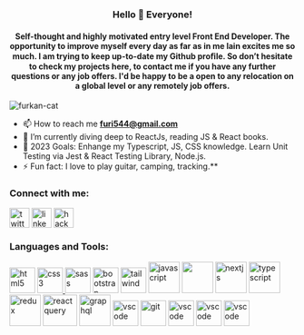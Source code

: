 <h3 align="center">Hello 👋 Everyone!</h1>
<h4 align="center">Self-thought and highly motivated entry level Front End Developer. The opportunity to improve myself
every day as far as in me lain excites me so much. I am trying to keep up-to-date my Github
proﬁle. So don’t hesitate to check my projects here, to contact me if you have any further questions or any job offers. I'd be happy to be a open to any relocation on a global level or any remotely job offers.</h4>

<p align="left"> <img src="https://komarev.com/ghpvc/?username=insomniumferum&label=Profile%20views&color=0e75b6&style=flat" alt="furkan-cat" /> </p>

- 📫 How to reach me **furi544@gmail.com**
- 🌱 I’m currently diving deep to ReactJs, reading JS & React books.
- 🥅 2023 Goals: Enhange my Typescript, JS, CSS knowledge. Learn Unit Testing via Jest & React Testing Library, Node.js.
- ⚡ Fun fact: I love to play guitar, camping, tracking.**

<h3 align="left">Connect with me:</h3>
<a href="//twitter.com/furkancat" target="blank"><img align="center" src="https://skillicons.dev/icons?i=twitter" alt="twitter" height="35" width="35" /></a>
<a href="https://www.linkedin.com/in/furkan-%C3%A7at-20174216/" target="blank"><img align="center" src="https://skillicons.dev/icons?i=linkedin" alt="linkedin" height="35" width="35" /></a>
<a href="https://www.hackerrank.com/furi544" target="blank"><img align="center" src="https://raw.githubusercontent.com/rahuldkjain/github-profile-readme-generator/master/src/images/icons/Social/hackerearth.svg" alt="hackerrank" height="35" width="35" /></a>
<h3 align="left">Languages and Tools:</h3>
<p align="left">
<a href="https://html.spec.whatwg.org/multipage/" target="_blank"><img src="https://skillicons.dev/icons?i=html" alt="html5" width="45" height="45"/></a> 
<a href="https://www.w3schools.com/css/" target="_blank"><img src="https://skillicons.dev/icons?i=css" alt="css3" width="45" height="45"/><a href="https://sass-lang.com" target="_blank"> <img src="https://skillicons.dev/icons?i=sass" alt="sass" width="45" height="45"/></a>
<a href="https://getbootstrap.com/" target="_blank"><img src="https://skillicons.dev/icons?i=bootstrap" alt="bootstrap" width="45" height="45"/></a>
  <a href="https://tailwindcss.com" target="_blank"><img src="https://skillicons.dev/icons?i=tailwind" alt="tailwind" width="45" height="45"/></a>
<a href="https://developer.mozilla.org/en-US/docs/Web/JavaScript" target="_blank"><img src="https://skillicons.dev/icons?i=js" alt="javascript" width="55" height="55"/></a>
<a href="https://reactjs.org" target="_blank"><img width="55" height="55" src="https://skillicons.dev/icons?i=react"></a>
<a align="left"><a href="https://nextjs.org" target="_blank"><img src="https://skillicons.dev/icons?i=nextjs" alt="nextjs" width="55" height="55"/></a>
<a href="https://www.typescriptlang.org" target="_blank"><img src="https://skillicons.dev/icons?i=ts" alt="typescript" width="55" height="55"/></a>
<a href="https://redux.js.org" target="_blank"><img src="https://skillicons.dev/icons?i=redux" alt="redux" width="55" height="55"/></a>
<a href="https://tanstack.com/query/v4" target="_blank"><img src="https://seeklogo.com/images/R/react-query-logo-1340EA4CE9-seeklogo.com.png" alt="reactquery" width="60" height="55"/></a>
<a href="https://graphql.org" target="_blank"><img src="https://skillicons.dev/icons?i=graphql" alt="graphql" width="55" height="55"/></a>
<a href="https://testing-library.com" target="_blank"><img src="https://testing-library.com/img/logo-large.png" alt="vscode" width="45" height="45"/></a>
<a href="https://git-scm.com/" target="_blank"><img src="https://skillicons.dev/icons?i=git" alt="git" width="45" height="45"/></a>
<a href="https://vitejs.dev" target="_blank"><img src="https://skillicons.dev/icons?i=vite" alt="vscode" width="45" height="45"/></a>
<a href="https://code.visualstudio.com" target="_blank"><img src="https://skillicons.dev/icons?i=vscode" alt="vscode" width="45" height="45"/></a>
<a href="https://figma.com" target="_blank"><img src="https://skillicons.dev/icons?i=figma" alt="vscode" width="45" height="45"/></a>
